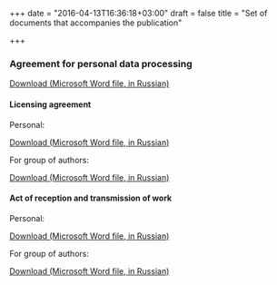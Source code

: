+++
date = "2016-04-13T16:36:18+03:00"
draft = false
title = "Set of documents that accompanies the publication"

+++

### Agreement for personal data processing

<span class="glyphicon glyphicon-file" aria-hidden="true"></span> [Download (Microsoft Word file, in Russian)](/doc/agreement_for_personal_data_processing.doc)

#### Licensing agreement

Personal:

<span class="glyphicon glyphicon-file" aria-hidden="true"></span> [Download (Microsoft Word file, in Russian)](/en/doc/personal_licensing_agreement.doc)

For group of authors:

<span class="glyphicon glyphicon-file" aria-hidden="true"></span> [Download (Microsoft Word file, in Russian)](/en/doc/group_licensing_agreement.doc)

#### Act of reception and transmission of work

Personal:

<span class="glyphicon glyphicon-file" aria-hidden="true"></span> [Download (Microsoft Word file, in Russian)](/en/doc/personal_act.doc)

For group of authors:

<span class="glyphicon glyphicon-file" aria-hidden="true"></span> [Download (Microsoft Word file, in Russian)](/en/doc/group_act.doc)
